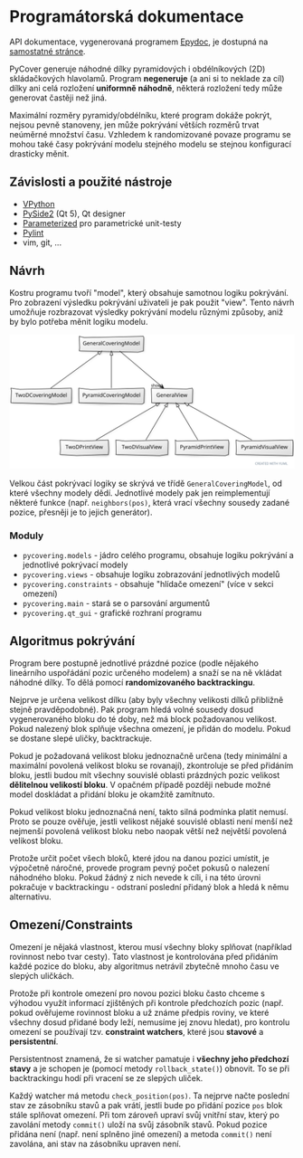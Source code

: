 # Programátorská dokumentace

API dokumentace, vygenerovaná programem [Epydoc](http://epydoc.sourceforge.net/),
je dostupná na [samostatné stránce](https://jakoma02.github.io/pyCovering/).

PyCover generuje náhodné dílky pyramidových i obdélníkových (2D) skládačkových
hlavolamů. Program **negeneruje** (a ani si to neklade za cíl) dílky ani celá
rozložení **uniformně náhodně**, některá rozložení tedy může generovat častěji
než jiná.

Maximální rozměry pyramidy/obdélníku, které program dokáže pokrýt, nejsou pevně stanoveny,
jen může pokrývání větších rozměrů trvat neúměrné množství času. Vzhledem k randomizované
povaze programu se mohou také časy pokrývání modelu stejného modelu se stejnou konfigurací
drasticky měnit.

## Závislosti a použité nástroje
 - [VPython](https://vpython.org/)
 - [PySide2](https://wiki.qt.io/Qt_for_Python) (Qt 5), Qt designer
 - [Parameterized](https://github.com/wolever/parameterized) pro parametrické unit-testy
 - [Pylint](https://pylint.org/)
 - vim, git, ...

## Návrh
Kostru programu tvoří "model", který obsahuje samotnou logiku pokrývání. Pro zobrazení výsledku
pokrývání uživateli je pak použit "view". Tento návrh umožňuje rozbrazovat výsledky pokrývání
modelu různými způsoby, aniž by bylo potřeba měnit logiku modelu.

![Diagram tříd](images/class_diagram.svg)

Velkou část pokrývací logiky se skrývá ve třídě `GeneralCoveringModel`, od které všechny modely dědí.
Jednotlivé modely pak jen reimplementují některé funkce (např. `neighbors(pos)`, která vrací všechny
sousedy zadané pozice, přesněji je to jejich generátor).

### Moduly
 - `pycovering.models` - jádro celého programu, obsahuje logiku pokrývání a jednotlivé pokrývací modely
 - `pycovering.views` - obsahuje logiku zobrazování jednotlivých modelů
 - `pycovering.constraints` - obsahuje "hlídače omezení" (více v sekci omezení)
 - `pycovering.main` - stará se o parsování argumentů
 - `pycovering.qt_gui` - grafické rozhraní programu


## Algoritmus pokrývání
Program bere postupně jednotlivé prázdné pozice (podle nějakého lineárního
uspořádání pozic určeného modelem) a snaží se na ně vkládat náhodné dílky.
To dělá pomocí **randomizovaného backtrackingu**.

Nejprve je určena velikost dílku (aby byly všechny velikosti dílků přibližně
stejně pravděpodobné). Pak program hledá volné sousedy dosud vygenerovaného
bloku do té doby, než má block požadovanou velikost. Pokud nalezený blok splňuje
všechna omezení, je přidán do modelu. Pokud se dostane slepé
uličky, backtrackuje.

Pokud je požadovaná velikost bloku jednoznačně určena (tedy minimální a maximální
povolená velikost bloku se rovanají), zkontroluje se před přidáním bloku,
jestli budou mít všechny souvislé oblasti prázdných pozic velikost **dělitelnou
velikostí bloku**. V opačném případě později nebude možné model doskládat a přidání
bloku je okamžitě zamítnuto.

Pokud velikost bloku jednoznačná není, takto silná podmínka platit nemusí.
Proto se pouze ověřuje, jestli velikost nějaké souvislé oblasti není menší
než nejmenší povolená velikost bloku nebo naopak větší než největší povolená
velikost bloku.

Protože určit počet všech bloků, které jdou na danou pozici umístit, je výpočetně
náročné, provede program pevný počet pokusů o nalezení náhodného bloku.
Pokud žádný z nich nevede k cíli, i na této úrovni pokračuje v backtrackingu -
odstraní poslední přidaný blok a hledá k němu alternativu.


## Omezení/Constraints
Omezení je nějaká vlastnost, kterou musí všechny bloky splňovat (například
rovinnost nebo tvar cesty). Tato vlastnost je kontrolována před přidáním
každé pozice do bloku, aby algoritmus netrávil zbytečně mnoho času
ve slepých uličkách.

Protože při kontrole omezení pro novou pozici bloku často chceme s výhodou
využít informací zjištěných při kontrole předchozích pozic (např. pokud
ověřujeme rovinnost bloku a už známe předpis roviny, ve které všechny dosud
přidané body leží, nemusíme jej znovu hledat), pro kontrolu omezení
se používají tzv. **constraint watchers**, které jsou **stavové**
a **persistentní**.

Persistentnost znamená, že si watcher pamatuje i **všechny jeho předchozí
stavy** a je schopen je (pomocí metody `rollback_state()`) obnovit. To se při
backtrackingu hodí při vracení se ze slepých uliček.

Každý watcher má metodu `check_position(pos)`. Ta nejprve načte poslední stav
ze zásobníku stavů a pak vrátí, jestli bude po přidání pozice `pos` blok stále
splňovat omezení. Při tom zároveň upraví svůj vnitřní stav, který po zavolání
metody `commit()` uloží na svůj zásobník stavů. Pokud pozice přidána není
(např. není splněno jiné omezení) a metoda `commit()` není zavolána, ani stav
na zásobníku upraven není.
